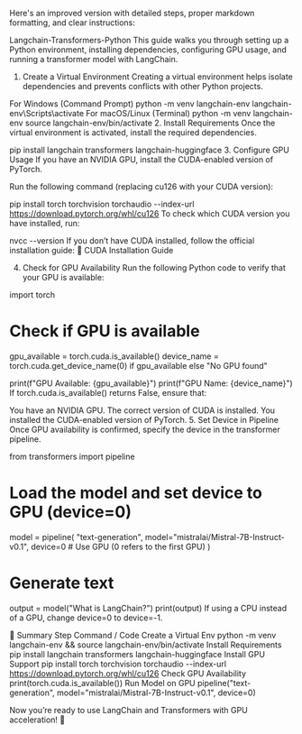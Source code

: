 Here's an improved version with detailed steps, proper markdown formatting, and clear instructions:

Langchain-Transformers-Python
This guide walks you through setting up a Python environment, installing dependencies, configuring GPU usage, and running a transformer model with LangChain.

1. Create a Virtual Environment
Creating a virtual environment helps isolate dependencies and prevents conflicts with other Python projects.

For Windows (Command Prompt)
python -m venv langchain-env
langchain-env\Scripts\activate
For macOS/Linux (Terminal)
python -m venv langchain-env
source langchain-env/bin/activate
2. Install Requirements
Once the virtual environment is activated, install the required dependencies.

pip install langchain transformers langchain-huggingface
3. Configure GPU Usage
If you have an NVIDIA GPU, install the CUDA-enabled version of PyTorch.

Run the following command (replacing cu126 with your CUDA version):

pip install torch torchvision torchaudio --index-url https://download.pytorch.org/whl/cu126
To check which CUDA version you have installed, run:

nvcc --version
If you don’t have CUDA installed, follow the official installation guide:
🔗 CUDA Installation Guide

4. Check for GPU Availability
Run the following Python code to verify that your GPU is available:

import torch

# Check if GPU is available
gpu_available = torch.cuda.is_available()
device_name = torch.cuda.get_device_name(0) if gpu_available else "No GPU found"

print(f"GPU Available: {gpu_available}")
print(f"GPU Name: {device_name}")
If torch.cuda.is_available() returns False, ensure that:

You have an NVIDIA GPU.
The correct version of CUDA is installed.
You installed the CUDA-enabled version of PyTorch.
5. Set Device in Pipeline
Once GPU availability is confirmed, specify the device in the transformer pipeline.

from transformers import pipeline

# Load the model and set device to GPU (device=0)
model = pipeline(
    "text-generation",
    model="mistralai/Mistral-7B-Instruct-v0.1",
    device=0  # Use GPU (0 refers to the first GPU)
)

# Generate text
output = model("What is LangChain?")
print(output)
If using a CPU instead of a GPU, change device=0 to device=-1.

🎯 Summary
Step	Command / Code
Create a Virtual Env	python -m venv langchain-env && source langchain-env/bin/activate
Install Requirements	pip install langchain transformers langchain-huggingface
Install GPU Support	pip install torch torchvision torchaudio --index-url https://download.pytorch.org/whl/cu126
Check GPU Availability	print(torch.cuda.is_available())
Run Model on GPU	pipeline("text-generation", model="mistralai/Mistral-7B-Instruct-v0.1", device=0)


Now you’re ready to use LangChain and Transformers with GPU acceleration! 🚀

